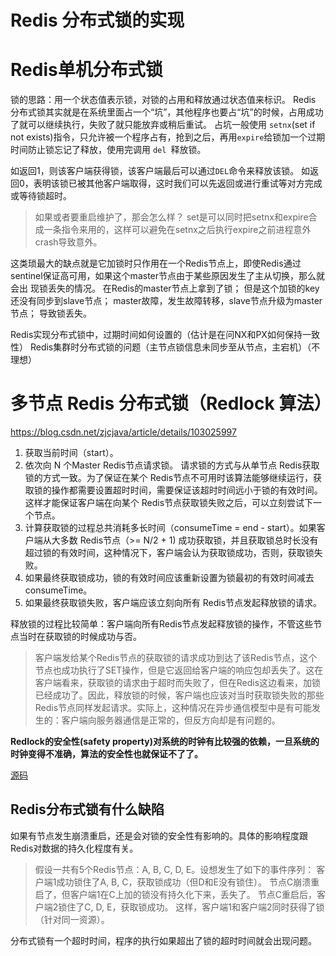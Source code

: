 # Redis 分布式锁的实现



# Redis单机分布式锁
锁的思路：用一个状态值表示锁，对锁的占用和释放通过状态值来标识。
Redis 分布式锁其实就是在系统里面占一个“坑”，其他程序也要占“坑”的时候，占用成功了就可以继续执行，失败了就只能放弃或稍后重试。
占坑一般使用 `setnx`(set if not exists)指令，只允许被一个程序占有，抢到之后，再用`expire`给锁加一个过期时间防止锁忘记了释放，使用完调用 `del `释放锁。

如返回1，则该客户端获得锁，该客户端最后可以通过`DEL`命令来释放该锁。
如返回0，表明该锁已被其他客户端取得，这时我们可以先返回或进行重试等对方完成或等待锁超时。

>如果或者要重启维护了，那会怎么样？
set是可以同时把setnx和expire合成一条指令来用的，这样可以避免在setnx之后执行expire之前进程意外crash导致意外。

这类琐最大的缺点就是它加锁时只作用在一个Redis节点上，即使Redis通过sentinel保证高可用，如果这个master节点由于某些原因发生了主从切换，那么就会出 现锁丢失的情况。
在Redis的master节点上拿到了锁；
但是这个加锁的key还没有同步到slave节点；
master故障，发生故障转移，slave节点升级为master节点；
导致锁丢失。

  Redis实现分布式锁中，过期时间如何设置的（估计是在问NX和PX如何保持一致性）
   Redis集群时分布式锁的问题（主节点锁信息未同步至从节点，主宕机）（不理想）
# 多节点 Redis 分布式锁（Redlock 算法）
https://blog.csdn.net/zjcjava/article/details/103025997
1. 获取当前时间（start）。
2. 依次向 N 个Master Redis节点请求锁。
请求锁的方式与从单节点 Redis获取锁的方式一致。为了保证在某个 Redis节点不可用时该算法能够继续运行，获取锁的操作都需要设置超时时间，需要保证该超时时间远小于锁的有效时间。这样才能保证客户端在向某个 Redis节点获取锁失败之后，可以立刻尝试下一个节点。
3. 计算获取锁的过程总共消耗多长时间（consumeTime = end - start）。如果客户端从大多数 Redis节点（>= N/2 + 1) 成功获取锁，并且获取锁总时长没有超过锁的有效时间，这种情况下，客户端会认为获取锁成功，否则，获取锁失败。
4. 如果最终获取锁成功，锁的有效时间应该重新设置为锁最初的有效时间减去 consumeTime。
5. 如果最终获取锁失败，客户端应该立刻向所有 Redis节点发起释放锁的请求。

释放锁的过程比较简单：客户端向所有Redis节点发起释放锁的操作，不管这些节点当时在获取锁的时候成功与否。
>客户端发给某个Redis节点的获取锁的请求成功到达了该Redis节点，这个节点也成功执行了SET操作，但是它返回给客户端的响应包却丢失了。这在客户端看来，获取锁的请求由于超时而失败了，但在Redis这边看来，加锁已经成功了。因此，释放锁的时候，客户端也应该对当时获取锁失败的那些Redis节点同样发起请求。实际上，这种情况在异步通信模型中是有可能发生的：客户端向服务器通信是正常的，但反方向却是有问题的。

**Redlock的安全性(safety property)对系统的时钟有比较强的依赖，一旦系统的时钟变得不准确，算法的安全性也就保证不了了。**

[源码](https://github.com/redisson/redisson)
## Redis分布式锁有什么缺陷
如果有节点发生崩溃重启，还是会对锁的安全性有影响的。具体的影响程度跟Redis对数据的持久化程度有关。
>假设一共有5个Redis节点：A, B, C, D, E。设想发生了如下的事件序列：
客户端1成功锁住了A, B, C，获取锁成功（但D和E没有锁住）。
节点C崩溃重启了，但客户端1在C上加的锁没有持久化下来，丢失了。
节点C重启后，客户端2锁住了C, D, E，获取锁成功。
这样，客户端1和客户端2同时获得了锁（针对同一资源）。

分布式锁有一个超时时间，程序的执行如果超出了锁的超时时间就会出现问题。
